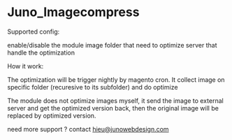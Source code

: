 # Juno_Imagecompress

Supported config:

enable/disable the module
image folder that need to optimize
server that handle the optimization


How it work: 

The optimization will be trigger nightly by magento cron. It collect image on specific folder (recuresive to its subfolder) and do optimize

The module does not optimize images myself, it send the image to external server and get the optimized version back, then the original image will be replaced by optimized version.

need more support ? contact hieu@junowebdesign.com


